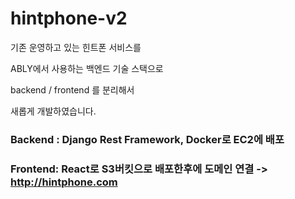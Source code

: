 # hintphone-v2

기존 운영하고 있는 힌트폰 서비스를 

ABLY에서 사용하는 백엔드 기술 스택으로 

backend / frontend 를 분리해서 

새롭게 개발하였습니다.

### Backend : Django Rest Framework, Docker로 EC2에 배포 
### Frontend: React로 S3버킷으로 배포한후에 도메인 연결 -> http://hintphone.com
